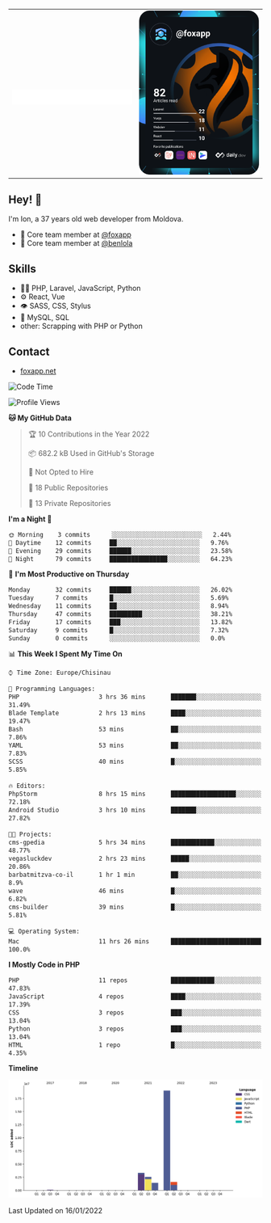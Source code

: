 
<table width="1000">
    <tr>
        <td width="500">
		<h1 align="center">
            		<img src="https://raw.githubusercontent.com/foxapp/foxapp/master/name.svg" alt="Ion Enache" />
        	</h1>
	</td>
        <td width="500" align="right"><a href="https://app.daily.dev/foxapp"><img src="https://github.com/foxapp/foxapp/blob/master/devcard.svg" width="250" alt="Ion Enache's Dev Card"/></a></td>
    </tr>
</table>


## Hey! 👋
I'm Ion, a 37 years old web developer from Moldova.

- 👥 Core team member at [@foxapp](https://github.com/foxapp)
- 👥 Core team member at [@benlola](https://github.com/benlola)

## Skills
- 👨‍💻 PHP, Laravel, JavaScript, Python
- ⚙️ React, Vue
- 👁️ SASS, CSS, Stylus
- 💽 MySQL, SQL
- other: Scrapping with PHP or Python

## Contact
- [foxapp.net](https://www.foxapp.net)


<!--START_SECTION:waka-->
![Code Time](http://img.shields.io/badge/Code%20Time-117%20hrs%2033%20mins-blue)

![Profile Views](http://img.shields.io/badge/Profile%20Views-10-blue)

**🐱 My GitHub Data** 

> 🏆 10 Contributions in the Year 2022
 > 
> 📦 682.2 kB Used in GitHub's Storage 
 > 
> 🚫 Not Opted to Hire
 > 
> 📜 18 Public Repositories 
 > 
> 🔑 13 Private Repositories  
 > 
**I'm a Night 🦉** 

```text
🌞 Morning    3 commits      ░░░░░░░░░░░░░░░░░░░░░░░░░   2.44% 
🌆 Daytime    12 commits     ██░░░░░░░░░░░░░░░░░░░░░░░   9.76% 
🌃 Evening    29 commits     ██████░░░░░░░░░░░░░░░░░░░   23.58% 
🌙 Night      79 commits     ████████████████░░░░░░░░░   64.23%

```
📅 **I'm Most Productive on Thursday** 

```text
Monday       32 commits     ██████░░░░░░░░░░░░░░░░░░░   26.02% 
Tuesday      7 commits      █░░░░░░░░░░░░░░░░░░░░░░░░   5.69% 
Wednesday    11 commits     ██░░░░░░░░░░░░░░░░░░░░░░░   8.94% 
Thursday     47 commits     █████████░░░░░░░░░░░░░░░░   38.21% 
Friday       17 commits     ███░░░░░░░░░░░░░░░░░░░░░░   13.82% 
Saturday     9 commits      █░░░░░░░░░░░░░░░░░░░░░░░░   7.32% 
Sunday       0 commits      ░░░░░░░░░░░░░░░░░░░░░░░░░   0.0%

```


📊 **This Week I Spent My Time On** 

```text
⌚︎ Time Zone: Europe/Chisinau

💬 Programming Languages: 
PHP                      3 hrs 36 mins       ███████░░░░░░░░░░░░░░░░░░   31.49% 
Blade Template           2 hrs 13 mins       ████░░░░░░░░░░░░░░░░░░░░░   19.47% 
Bash                     53 mins             ██░░░░░░░░░░░░░░░░░░░░░░░   7.86% 
YAML                     53 mins             ██░░░░░░░░░░░░░░░░░░░░░░░   7.83% 
SCSS                     40 mins             █░░░░░░░░░░░░░░░░░░░░░░░░   5.85%

🔥 Editors: 
PhpStorm                 8 hrs 15 mins       ██████████████████░░░░░░░   72.18% 
Android Studio           3 hrs 10 mins       ███████░░░░░░░░░░░░░░░░░░   27.82%

🐱‍💻 Projects: 
cms-gpedia               5 hrs 34 mins       ████████████░░░░░░░░░░░░░   48.77% 
vegasluckdev             2 hrs 23 mins       █████░░░░░░░░░░░░░░░░░░░░   20.86% 
barbatmitzva-co-il       1 hr 1 min          ██░░░░░░░░░░░░░░░░░░░░░░░   8.9% 
wave                     46 mins             █░░░░░░░░░░░░░░░░░░░░░░░░   6.82% 
cms-builder              39 mins             █░░░░░░░░░░░░░░░░░░░░░░░░   5.81%

💻 Operating System: 
Mac                      11 hrs 26 mins      █████████████████████████   100.0%

```

**I Mostly Code in PHP** 

```text
PHP                      11 repos            ████████████░░░░░░░░░░░░░   47.83% 
JavaScript               4 repos             ████░░░░░░░░░░░░░░░░░░░░░   17.39% 
CSS                      3 repos             ███░░░░░░░░░░░░░░░░░░░░░░   13.04% 
Python                   3 repos             ███░░░░░░░░░░░░░░░░░░░░░░   13.04% 
HTML                     1 repo              █░░░░░░░░░░░░░░░░░░░░░░░░   4.35%

```


**Timeline**

![Chart not found](https://raw.githubusercontent.com/foxapp/foxapp/master/charts/bar_graph.png) 


 Last Updated on 16/01/2022
<!--END_SECTION:waka-->
